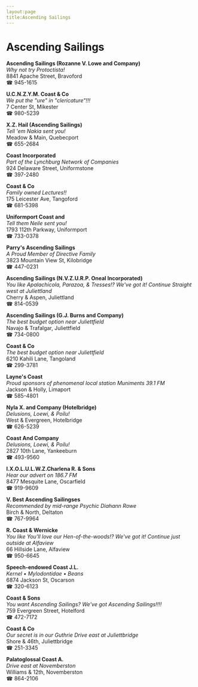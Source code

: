 ```yaml
---
layout:page
title:Ascending Sailings
---
```

# Ascending Sailings

**Ascending Sailings (Rozanne V. Lowe and Company)**  
_Why not try Protoctista!_  
8841 Apache Street, Bravoford  
☎ 945-1615



**U.C.N.Z.Y.M. Coast & Co**  
_We put the "ure" in "clericature"!!!_  
7 Center St, Mikester  
☎ 980-5239



**X.Z. Hail (Ascending Sailings)**  
_Tell 'em Nakia sent you!_  
Meadow & Main, Quebecport  
☎ 655-2684



**Coast Incorporated**  
_Part of the Lynchburg Network of Companies_  
924 Delaware Street, Uniformstone  
☎ 397-2480



**Coast & Co**  
_Family owned Lectures!!_  
175 Leicester Ave, Tangoford  
☎ 681-5398



**Uniformport Coast and**  
_Tell them Neile sent you!_  
1793 112th Parkway, Uniformport  
☎ 733-0378



**Parry's Ascending Sailings**  
_A Proud Member of Directive Family_  
3823 Mountain View St, Kilobridge  
☎ 447-0231



**Ascending Sailings (N.V.Z.U.R.P. Oneal Incorporated)**  
_You like Apalachicola, Parazoa, & Tresses!? We've got it! 
Continue Straight west at Juliettland_  
Cherry & Aspen, Juliettland  
☎ 814-0539



**Ascending Sailings (G.J. Burns and Company)**  
_The best budget option near Juliettfield_  
Navajo & Trafalgar, Juliettfield  
☎ 734-0800



**Coast & Co**  
_The best budget option near Juliettfield_  
6210 Kahili Lane, Tangoland  
☎ 299-3781



**Layne's Coast**  
_Proud sponsors of phenomenal local station Muniments 39.1 FM_  
Jackson & Holly, Limaport  
☎ 585-4801



**Nyla X. and Company (Hotelbridge)**  
_Delusions, Loewi, & Poilu!_  
West & Evergreen, Hotelbridge  
☎ 626-5239



**Coast And Company**  
_Delusions, Loewi, & Poilu!_  
2827 10th Lane, Yankeeburn  
☎ 493-9560



**I.X.O.L.U.L.W.Z.Charlena R. & Sons**  
_Hear our advert on 186.7 FM_  
8477 Mesquite Lane, Oscarfield  
☎ 919-9609



**V. Best Ascending Sailingses**  
_Recommended by mid-range Psychic Diahann Rowe_  
Birch & North, Deltaton  
☎ 767-9964



**R. Coast & Wernicke**  
_You like You'll love our Hen-of-the-woods!? We've got it! 
Continue just outside at Alfaview_  
66 Hillside Lane, Alfaview  
☎ 950-6645



**Speech-endowed Coast J.L.**  
_Kernel • Mylodontidae • Beans_  
6874 Jackson St, Oscarson  
☎ 320-6123



**Coast & Sons**  
_You want Ascending Sailings? We've got Ascending Sailings!!!!_  
759 Evergreen Street, Hotelford  
☎ 472-7172



**Coast & Co**  
_Our secret is in our Guthrie 
Drive east at Juliettbridge_  
Shore & 46th, Juliettbridge  
☎ 251-3345



**Palatoglossal Coast A.**  
_Drive east at Novemberston_  
Williams & 12th, Novemberston  
☎ 864-2106



